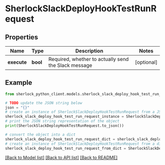 # SherlockSlackDeployHookTestRunRequest


## Properties

Name | Type | Description | Notes
------------ | ------------- | ------------- | -------------
**execute** | **bool** | Required, whether to actually send the Slack message | [optional] 

## Example

```python
from sherlock_python_client.models.sherlock_slack_deploy_hook_test_run_request import SherlockSlackDeployHookTestRunRequest

# TODO update the JSON string below
json = "{}"
# create an instance of SherlockSlackDeployHookTestRunRequest from a JSON string
sherlock_slack_deploy_hook_test_run_request_instance = SherlockSlackDeployHookTestRunRequest.from_json(json)
# print the JSON string representation of the object
print(SherlockSlackDeployHookTestRunRequest.to_json())

# convert the object into a dict
sherlock_slack_deploy_hook_test_run_request_dict = sherlock_slack_deploy_hook_test_run_request_instance.to_dict()
# create an instance of SherlockSlackDeployHookTestRunRequest from a dict
sherlock_slack_deploy_hook_test_run_request_from_dict = SherlockSlackDeployHookTestRunRequest.from_dict(sherlock_slack_deploy_hook_test_run_request_dict)
```
[[Back to Model list]](../README.md#documentation-for-models) [[Back to API list]](../README.md#documentation-for-api-endpoints) [[Back to README]](../README.md)


